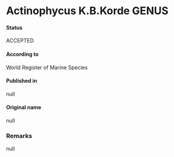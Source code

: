 Actinophycus K.B.Korde GENUS
=======

#### Status
ACCEPTED

#### According to
World Register of Marine Species

#### Published in
null

#### Original name
null

### Remarks
null